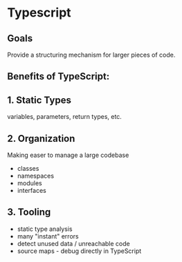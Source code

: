 # Typescript

## Goals

Provide a structuring mechanism for larger pieces of code.

## Benefits of TypeScript:

## 1. Static Types
variables, parameters, return types, etc.

## 2. Organization
Making easer to manage a large codebase
- classes
- namespaces
- modules
- interfaces

## 3. Tooling
- static type analysis
- many "instant" errors
- detect unused data / unreachable code
- source maps - debug directly in TypeScript